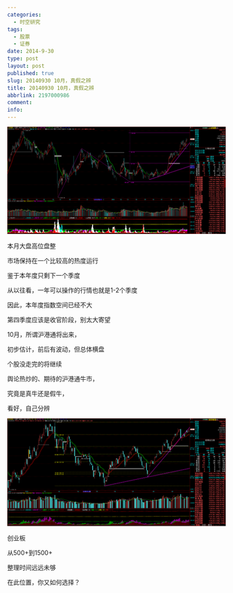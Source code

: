 ```yaml
---
categories:
  - 时空研究
tags:
  - 股票
  - 证券
date: 2014-9-30
type: post
layout: post
published: true
slug: 20140930 10月，真假之辨
title: 20140930 10月，真假之辨
abbrlink: 2197000986
comment:
info:
---
```

![20140930-0](/images/20140930-0.gif)

本月大盘高位盘整

市场保持在一个比较高的热度运行

鉴于本年度只剩下一个季度

从以往看，一年可以操作的行情也就是1-2个季度

因此，本年度指数空间已经不大

第四季度应该是收官阶段，别太大寄望

10月，所谓沪港通将出来，

初步估计，前后有波动，但总体横盘

个股没走完的将继续

舆论热炒的、期待的沪港通牛市，

究竟是真牛还是假牛，

看好，自己分辨

![20140930-1](/images/20140930-1.gif)

创业板

从500+到1500+

整理时间远远未够

在此位置，你又如何选择？